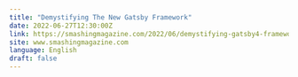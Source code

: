 ```yaml
---
title: "Demystifying The New Gatsby Framework"
date: 2022-06-27T12:30:00Z
link: https://smashingmagazine.com/2022/06/demystifying-gatsby4-framework/?utm_medium=RSS&utm_source=news.12bit.vn
site: www.smashingmagazine.com
language: English
draft: false
---
```

